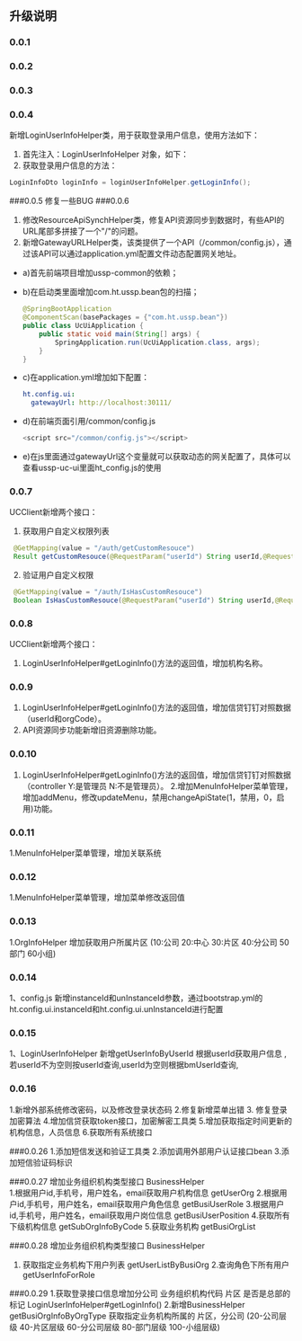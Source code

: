 ## 升级说明
### 0.0.1
### 0.0.2
### 0.0.3
### 0.0.4
新增LoginUserInfoHelper类，用于获取登录用户信息，使用方法如下：
1. 首先注入：LoginUserInfoHelper 对象，如下：
2. 获取登录用户信息的方法：
``` java
LoginInfoDto loginInfo = loginUserInfoHelper.getLoginInfo();
```
###0.0.5
修复一些BUG
###0.0.6
1. 修改ResourceApiSynchHelper类，修复API资源同步到数据时，有些API的URL尾部多拼接了一个"/"的问题。
2. 新增GatewayURLHelper类，该类提供了一个API（/common/config.js），通过该API可以通过application.yml配置文件动态配置网关地址。
- a)首先前端项目增加ussp-common的依赖；
- b)在启动类里面增加com.ht.ussp.bean包的扫描；
    ``` java
    @SpringBootApplication
    @ComponentScan(basePackages = {"com.ht.ussp.bean"})
    public class UcUiApplication {
        public static void main(String[] args) {
            SpringApplication.run(UcUiApplication.class, args);
        }
    }
    ```

- c)在application.yml增加如下配置：
    ``` yml
    ht.config.ui:
      gatewayUrl: http://localhost:30111/
    ```

- d)在前端页面引用/common/config.js

    ``` javascript 
    <script src="/common/config.js"></script>
    ```

- e)在js里面通过gatewayUrl这个变量就可以获取动态的网关配置了，具体可以查看ussp-uc-ui里面ht_config.js的使用


### 0.0.7
UCClient新增两个接口：
1. 获取用户自定义权限列表
``` java
 @GetMapping(value = "/auth/getCustomResouce")
 Result getCustomResouce(@RequestParam("userId") String userId,@RequestParam("app") String app);
```
2. 验证用户自定义权限
``` java
 @GetMapping(value = "/auth/IsHasCustomResouce")
 Boolean IsHasCustomResouce(@RequestParam("userId") String userId,@RequestParam("rescode") String rescode,@RequestParam("app") String app);
```
### 0.0.8
UCClient新增两个接口：
1. LoginUserInfoHelper#getLoginInfo()方法的返回值，增加机构名称。

### 0.0.9
1. LoginUserInfoHelper#getLoginInfo()方法的返回值，增加信贷钉钉对照数据（userId和orgCode）。
2. API资源同步功能新增旧资源删除功能。

### 0.0.10
1. LoginUserInfoHelper#getLoginInfo()方法的返回值，增加信贷钉钉对照数据（controller Y:是管理员  N:不是管理员）。
2.增加MenuInfoHelper菜单管理，增加addMenu，修改updateMenu，禁用changeApiState(1，禁用，0，启用)功能。

### 0.0.11
1.MenuInfoHelper菜单管理，增加关联系统

### 0.0.12
1.MenuInfoHelper菜单管理，增加菜单修改返回值
### 0.0.13
1.OrgInfoHelper 增加获取用户所属片区 (10:公司 20:中心 30:片区 40:分公司 50部门 60小组)
### 0.0.14
1、config.js 新增instanceId和unInstanceId参数，通过bootstrap.yml的ht.config.ui.instanceId和ht.config.ui.unInstanceId进行配置

### 0.0.15
1、LoginUserInfoHelper 新增getUserInfoByUserId 根据userId获取用户信息 ,若userId不为空则按userId查询,userId为空则根据bmUserId查询,

### 0.0.16
1.新增外部系统修改密码，以及修改登录状态码
2.修复新增菜单出错
3. 修复登录加密算法
4.增加信贷获取token接口，加密解密工具类
5.增加获取指定时间更新的机构信息，人员信息
6.获取所有系统接口

###0.0.26
1.添加短信发送和验证工具类
2.添加调用外部用户认证接口bean
3.添加短信验证码标识

###0.0.27
增加业务组织机构类型接口 BusinessHelper  
1.根据用户id,手机号，用户姓名，email获取用户机构信息   getUserOrg
2.根据用户id,手机号，用户姓名，email获取用户角色信息  getBusiUserRole
3.根据用户id,手机号，用户姓名，email获取用户岗位信息 getBusiUserPosition
4.获取所有下级机构信息  getSubOrgInfoByCode
5.获取业务机构  getBusiOrgList

###0.0.28
增加业务组织机构类型接口 BusinessHelper  
1. 获取指定业务机构下用户列表 getUserListByBusiOrg
2.查询角色下所有用户 getUserInfoForRole

###0.0.29
1.获取登录接口信息增加分公司 业务组织机构代码  片区 是否是总部的标记 LoginUserInfoHelper#getLoginInfo()
2.新增BusinessHelper getBusiOrgInfoByOrgType 获取指定业务机构所属的 片区，分公司 (20-公司层级  40-片区层级  60-分公司层级  80-部门层级  100-小组层级)
